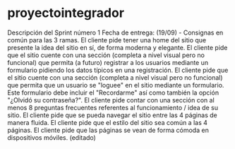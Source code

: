 # proyectointegrador
Descripción del Sprint número 1
Fecha de entrega: (19/09) - Consignas en común para las 3 ramas.
El cliente pide tener una home del sitio que presente la idea del sitio en sí, de forma moderna y elegante.
El cliente pide que el sitio cuente con una sección (completa a nivel visual pero no funcional) que permita (a futuro) registrar a los usuarios mediante un formulario pidiendo los datos típicos en una registración.
El cliente pide que el sitio cuente con una sección (completa a nivel visual pero no funcional) que permita que un usuario se "loguee" en el sitio mediante un formulario. Este formulario debe incluir el "Recordarme" así como también la opción "¿Olvidó su contraseña?".
El cliente pide contar con una sección con al menos 8 preguntas frecuentes referentes al funcionamiento / idea de su sitio.
El cliente pide que se pueda navegar el sitio entre las 4 páginas de manera fluida.
El cliente pide que el estilo del sitio sea común a las 4 páginas.
El cliente pide que las páginas se vean de forma cómoda en dispositivos móviles. (editado) 
